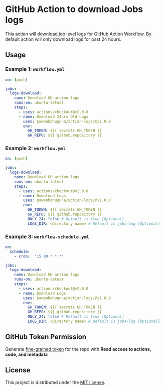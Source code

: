 # GitHub Action to download Jobs logs

This action will download job level logs for GitHub Action Workflow. By default action will only download logs for past 24 hours.


## Usage

### Example 1: `workflow.yml`

```yaml
on: [push]

jobs:
  logs-download:
    name: Download GH action logs
    runs-on: ubuntu-latest
    steps:
      - uses: actions/checkout@v2.0.0
      - name: Download 24hrs Old Logs
        uses: pawanbahuguna/action-logs/@v1.0.0
        env: 
          GH_TOKEN: ${{ secrets.GH_TOKEN }}
          GH_REPO: ${{ github.repository }}
```

### Example 2: `workflow.yml`

```yaml
on: [push]

jobs:
  logs-download:
    name: Download GH action logs
    runs-on: ubuntu-latest
    steps:
      - uses: actions/checkout@v2.0.0
      - name: Download Logs
        uses: pawanbahuguna/action-logs/@v1.0.0
        env: 
          GH_TOKEN: ${{ secrets.GH_TOKEN }}
          GH_REPO: ${{ github.repository }}
          ONLY_24: false # Default is true [Optional]
          LOGS_DIR: <Directory name> # Default is jobs-log [Optional]
```


### Example 3: `workflow-schedule.yml`

```yaml
on:
  schedule:
    - cron:  '15 00 * * *'

jobs:
  logs-download:
    name: Download GH action logs
    runs-on: ubuntu-latest
    steps:
      - uses: actions/checkout@v2.0.0
      - name: Download Logs
        uses: pawanbahuguna/action-logs/@v1.0.0
        env: 
          GH_TOKEN: ${{ secrets.GH_TOKEN }}
          GH_REPO: ${{ github.repository }}
          ONLY_24: false # Default is true [Optional]
          LOGS_DIR: <Directory name> # Default is jobs-log [Optional]
```

## GitHub Token Permission

Generate [fine-grained token](https://github.com/settings/tokens?type=beta) for the repo with **Read access to actions, code, and metadata**


## License

This project is distributed under the [MIT license](LICENSE.md).